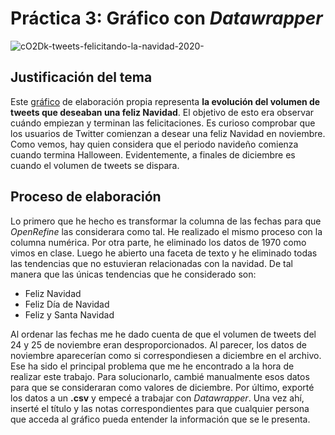 # Práctica 3: Gráfico con *Datawrapper*
![cO2Dk-tweets-felicitando-la-navidad-2020-](https://user-images.githubusercontent.com/90263735/142870971-a43dcce7-f265-469c-9489-5eca86f4be90.png)

## Justificación del tema
Este [gráfico](https://datawrapper.dwcdn.net/cO2Dk/1/) de elaboración propia representa **la evolución del volumen de tweets que deseaban una feliz Navidad**. El objetivo de esto era observar cuándo empiezan y terminan las felicitaciones. Es curioso comprobar que los usuarios de Twitter comienzan a desear una feliz Navidad en noviembre. Como vemos, hay quien considera que el periodo navideño comienza cuando termina Halloween. Evidentemente, a finales de diciembre es cuando el volumen de tweets se dispara.
## Proceso de elaboración
Lo primero que he hecho es transformar la columna de las fechas para que *OpenRefine* las considerara como tal. He realizado el mismo proceso con la columna numérica. Por otra parte, he eliminado los datos de 1970 como vimos en clase. Luego he abierto una faceta de texto y he eliminado todas las tendencias que no estuvieran relacionadas con la navidad. De tal manera que las únicas tendencias que he considerado son:
- Feliz Navidad
- Feliz Día de Navidad
- Feliz y Santa Navidad

Al ordenar las fechas me he dado cuenta de que el volumen de tweets del 24 y 25 de noviembre eran desproporcionados. Al parecer, los datos de noviembre aparecerían como si correspondiesen a diciembre en el archivo. Ese ha sido el principal problema que me he encontrado a la hora de realizar este trabajo. Para solucionarlo, cambié manualmente esos datos para que se consideraran como valores de diciembre.
Por último, exporté los datos a un **.csv** y empecé a trabajar con *Datawrapper*. Una vez ahí, inserté el título y las notas correspondientes para que cualquier persona que acceda al gráfico pueda entender la información que se le presenta. 
